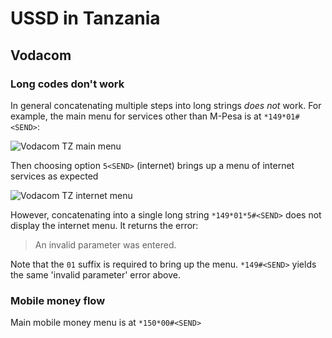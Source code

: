 # USSD in Tanzania

## Vodacom

### Long codes don't work

In general concatenating multiple steps into long strings *does not* work. For example, the main menu for services other than M-Pesa is at `*149*01#<SEND>`:

![Vodacom TZ main menu](/blob/master/images/tz/vodacom_main.jpg?raw=true)

Then choosing option `5<SEND>` (internet) brings up a menu of internet services as expected

![Vodacom TZ internet menu](/blob/master/images/tz/vodacom_internet.jpg?raw=true)

However, concatenating into a single long string `*149*01*5#<SEND>` does not display the internet menu. It returns the error:

  > An invalid parameter was entered.

Note that the `01` suffix is required to bring up the menu. `*149#<SEND>` yields the same 'invalid parameter' error above.

### Mobile money flow

Main mobile money menu is at `*150*00#<SEND>`